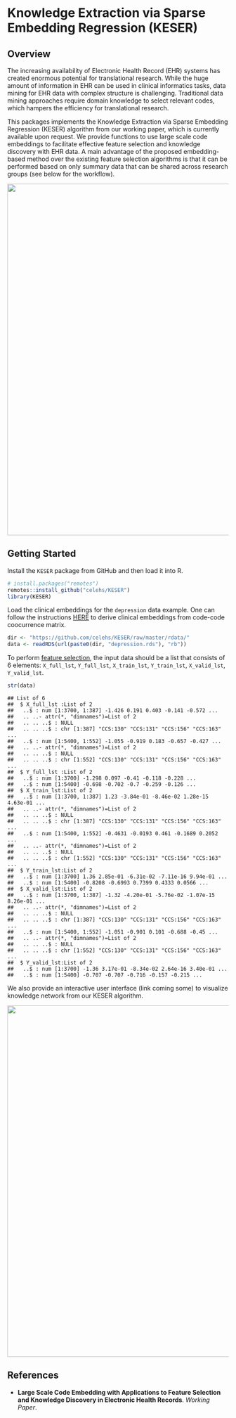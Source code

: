 Knowledge Extraction via Sparse Embedding Regression (KESER)
================

## Overview

The increasing availability of Electronic Health Record (EHR) systems
has created enormous potential for translational research. While the
huge amount of information in EHR can be used in clinical informatics
tasks, data mining for EHR data with complex structure is challenging.
Traditional data mining approaches require domain knowledge to select
relevant codes, which hampers the efficiency for translational research.

This packages implements the Knowledge Extraction via Sparse Embedding
Regression (KESER) algorithm from our working paper, which is currently
available upon request. We provide functions to use large scale code
embeddings to facilitate effective feature selection and knowledge
discovery with EHR data. A main advantage of the proposed
embedding-based method over the existing feature selection algorithms is
that it can be performed based on only summary data that can be shared
across research groups (see below for the
workflow).

<img src="https://github.com/celehs/KESER/raw/master/img/workflow.png" width="800" />

## Getting Started

Install the `KESER` package from GitHub and then load it into R.

``` r
# install.packages("remotes")
remotes::install_github("celehs/KESER")
library(KESER)
```

Load the clinical embeddings for the `depression` data example. One can
follow the instructions
[HERE](https://github.com/rusheniii/LargeScaleClinicalEmbedding) to
derive clinical embeddings from code-code coocurrence matrix.

``` r
dir <- "https://github.com/celehs/KESER/raw/master/rdata/"
data <- readRDS(url(paste0(dir, "depression.rds"), "rb"))
```

To perform [feature
selection](https://celehs.github.io/KESER/articles/feature-selection.html),
the input data should be a list that consists of 6 elements:
`X_full_lst`, `Y_full_lst`, `X_train_lst`, `Y_train_lst`, `X_valid_lst`,
`Y_valid_lst`.

``` r
str(data)
```

    ## List of 6
    ##  $ X_full_lst :List of 2
    ##   ..$ : num [1:3700, 1:387] -1.426 0.191 0.403 -0.141 -0.572 ...
    ##   .. ..- attr(*, "dimnames")=List of 2
    ##   .. .. ..$ : NULL
    ##   .. .. ..$ : chr [1:387] "CCS:130" "CCS:131" "CCS:156" "CCS:163" ...
    ##   ..$ : num [1:5400, 1:552] -1.055 -0.919 0.183 -0.657 -0.427 ...
    ##   .. ..- attr(*, "dimnames")=List of 2
    ##   .. .. ..$ : NULL
    ##   .. .. ..$ : chr [1:552] "CCS:130" "CCS:131" "CCS:156" "CCS:163" ...
    ##  $ Y_full_lst :List of 2
    ##   ..$ : num [1:3700] -1.298 0.097 -0.41 -0.118 -0.228 ...
    ##   ..$ : num [1:5400] -0.698 -0.702 -0.7 -0.259 -0.126 ...
    ##  $ X_train_lst:List of 2
    ##   ..$ : num [1:3700, 1:387] 1.23 -3.84e-01 -8.46e-02 1.28e-15 4.63e-01 ...
    ##   .. ..- attr(*, "dimnames")=List of 2
    ##   .. .. ..$ : NULL
    ##   .. .. ..$ : chr [1:387] "CCS:130" "CCS:131" "CCS:156" "CCS:163" ...
    ##   ..$ : num [1:5400, 1:552] -0.4631 -0.0193 0.461 -0.1689 0.2052 ...
    ##   .. ..- attr(*, "dimnames")=List of 2
    ##   .. .. ..$ : NULL
    ##   .. .. ..$ : chr [1:552] "CCS:130" "CCS:131" "CCS:156" "CCS:163" ...
    ##  $ Y_train_lst:List of 2
    ##   ..$ : num [1:3700] 1.36 2.85e-01 -6.31e-02 -7.11e-16 9.94e-01 ...
    ##   ..$ : num [1:5400] -0.8208 -0.6993 0.7399 0.4333 0.0566 ...
    ##  $ X_valid_lst:List of 2
    ##   ..$ : num [1:3700, 1:387] -1.32 -4.20e-01 -5.76e-02 -1.07e-15 8.26e-01 ...
    ##   .. ..- attr(*, "dimnames")=List of 2
    ##   .. .. ..$ : NULL
    ##   .. .. ..$ : chr [1:387] "CCS:130" "CCS:131" "CCS:156" "CCS:163" ...
    ##   ..$ : num [1:5400, 1:552] -1.051 -0.901 0.101 -0.688 -0.45 ...
    ##   .. ..- attr(*, "dimnames")=List of 2
    ##   .. .. ..$ : NULL
    ##   .. .. ..$ : chr [1:552] "CCS:130" "CCS:131" "CCS:156" "CCS:163" ...
    ##  $ Y_valid_lst:List of 2
    ##   ..$ : num [1:3700] -1.36 3.17e-01 -8.34e-02 2.64e-16 3.40e-01 ...
    ##   ..$ : num [1:5400] -0.707 -0.707 -0.716 -0.157 -0.215 ...

We also provide an interactive user interface (link coming some) to
visualize knowledge network from our KESER
algorithm.

<img src="https://github.com/celehs/KESER/raw/master/img/interface.png" width="800" />

## References

  - **Large Scale Code Embedding with Applications to Feature Selection
    and Knowledge Discovery in Electronic Health Records**. *Working
    Paper*.
